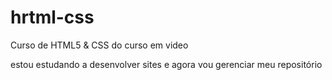 # hrtml-css
 Curso de HTML5 & CSS do curso em video

 estou estudando a desenvolver sites e agora vou gerenciar meu repositório
